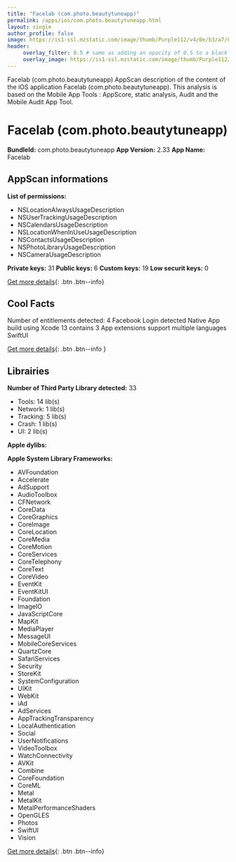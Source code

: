 ```yaml
---
title: "Facelab (com.photo.beautytuneapp)"
permalink: /apps/ios/com.photo.beautytuneapp.html
layout: single
author_profile: false
image: https://is1-ssl.mzstatic.com/image/thumb/Purple112/v4/0e/b3/a7/0eb3a779-8717-90d2-d9df-7ccdc225d227/AppIcon-0-1x_U007emarketing-0-7-0-85-220.png/512x512bb.jpg
header: 
     overlay_filter: 0.5 # same as adding an opacity of 0.5 to a black background
     overlay_image: https://is1-ssl.mzstatic.com/image/thumb/Purple112/v4/0e/b3/a7/0eb3a779-8717-90d2-d9df-7ccdc225d227/AppIcon-0-1x_U007emarketing-0-7-0-85-220.png/512x512bb.jpg
---
```

Facelab (com.photo.beautytuneapp) AppScan description of the content of the iOS application Facelab (com.photo.beautytuneapp). This analysis is based on the Mobile App Tools : AppScore, static analysis, Audit and the Mobile Audit App Tool.

# Facelab (com.photo.beautytuneapp)

**BundleId:** com.photo.beautytuneapp
**App Version:** 2.33
**App Name:** Facelab


## AppScan informations 

**List of permissions:** 
- NSLocationAlwaysUsageDescription
- NSUserTrackingUsageDescription
- NSCalendarsUsageDescription
- NSLocationWhenInUseUsageDescription
- NSContactsUsageDescription
- NSPhotoLibraryUsageDescription
- NSCameraUsageDescription
  
  
**Private keys:** 31
**Public keys:** 6
**Custom keys:** 19
**Low securit keys:** 0
  
[Get more details](/pricing.html){: .btn .btn--info}

## Cool Facts

Number of entitlements detected: 4
Facebook Login detected
Native App
build using Xcode 13
contains 3 App extensions
support multiple languages
SwiftUI
  
[Get more details](/pricing.html){: .btn .btn--info }

## Librairies 
**Number of Third Party Library detected:** 33
- Tools: 14 lib(s)
- Network: 1 lib(s)
- Tracking: 5 lib(s)
- Crash: 1 lib(s)
- UI: 2 lib(s)


**Apple dylibs:**


**Apple System Library Frameworks:**
- AVFoundation
- Accelerate
- AdSupport
- AudioToolbox
- CFNetwork
- CoreData
- CoreGraphics
- CoreImage
- CoreLocation
- CoreMedia
- CoreMotion
- CoreServices
- CoreTelephony
- CoreText
- CoreVideo
- EventKit
- EventKitUI
- Foundation
- ImageIO
- JavaScriptCore
- MapKit
- MediaPlayer
- MessageUI
- MobileCoreServices
- QuartzCore
- SafariServices
- Security
- StoreKit
- SystemConfiguration
- UIKit
- WebKit
- iAd
- AdServices
- AppTrackingTransparency
- LocalAuthentication
- Social
- UserNotifications
- VideoToolbox
- WatchConnectivity
- AVKit
- Combine
- CoreFoundation
- CoreML
- Metal
- MetalKit
- MetalPerformanceShaders
- OpenGLES
- Photos
- SwiftUI
- Vision


  
[Get more details](/pricing.html){: .btn .btn--info}

